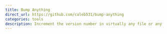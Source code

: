 ```yaml
---
title: Bump Anything
direct_url: https://github.com/caleb531/bump-anything
categories: tools
description: Increment the version number in virtually any file or any type
---
```

